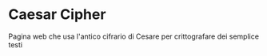 # Caesar Cipher

Pagina web che usa l'antico cifrario di Cesare per crittografare dei semplice testi

